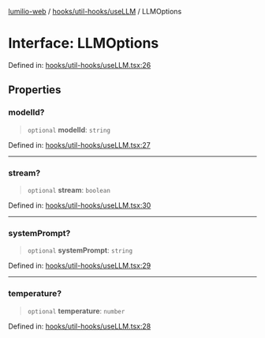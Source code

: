 [lumilio-web](../../../../modules.md) / [hooks/util-hooks/useLLM](../index.md) / LLMOptions

# Interface: LLMOptions

Defined in: [hooks/util-hooks/useLLM.tsx:26](https://github.com/EdwinZhanCN/Lumilio-Photos/blob/03970823ed92f529d8017eeae43ca1cadd7110c3/web/src/hooks/util-hooks/useLLM.tsx#L26)

## Properties

### modelId?

> `optional` **modelId**: `string`

Defined in: [hooks/util-hooks/useLLM.tsx:27](https://github.com/EdwinZhanCN/Lumilio-Photos/blob/03970823ed92f529d8017eeae43ca1cadd7110c3/web/src/hooks/util-hooks/useLLM.tsx#L27)

***

### stream?

> `optional` **stream**: `boolean`

Defined in: [hooks/util-hooks/useLLM.tsx:30](https://github.com/EdwinZhanCN/Lumilio-Photos/blob/03970823ed92f529d8017eeae43ca1cadd7110c3/web/src/hooks/util-hooks/useLLM.tsx#L30)

***

### systemPrompt?

> `optional` **systemPrompt**: `string`

Defined in: [hooks/util-hooks/useLLM.tsx:29](https://github.com/EdwinZhanCN/Lumilio-Photos/blob/03970823ed92f529d8017eeae43ca1cadd7110c3/web/src/hooks/util-hooks/useLLM.tsx#L29)

***

### temperature?

> `optional` **temperature**: `number`

Defined in: [hooks/util-hooks/useLLM.tsx:28](https://github.com/EdwinZhanCN/Lumilio-Photos/blob/03970823ed92f529d8017eeae43ca1cadd7110c3/web/src/hooks/util-hooks/useLLM.tsx#L28)
